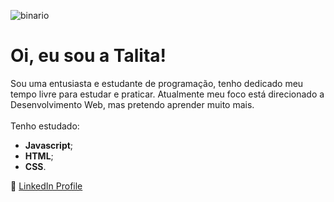 ![binario](https://user-images.githubusercontent.com/71895567/95156523-247e0380-076d-11eb-8381-7eb1e3e3e2cd.jpg)

<h1>Oi, eu sou a Talita!</h1>

Sou uma entusiasta e estudante de programação, tenho dedicado meu tempo livre para estudar e praticar. Atualmente meu foco está direcionado a Desenvolvimento Web, mas pretendo aprender muito mais.<br><br>
Tenho estudado:
* **Javascript**;
* **HTML**;
* **CSS**.

:bust_in_silhouette: [LinkedIn Profile](https://www.linkedin.com/in/talita-silva-8243561b6)

<!--
**Talita-8/Talita-8** is a ✨ _special_ ✨ repository because its `README.md` (this file) appears on your GitHub profile.

Here are some ideas to get you started:

- 🔭 I’m currently working on ...
- 🌱 I’m currently learning ...
- 👯 I’m looking to collaborate on ...
- 🤔 I’m looking for help with ...
- 💬 Ask me about ...
- 📫 How to reach me: ...
- 😄 Pronouns: ...
- ⚡ Fun fact: ...
-->
